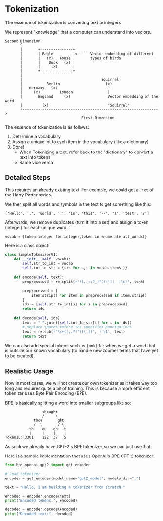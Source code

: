 # Tokenization

The essence of tokenization is converting text to integers

We represent "knowledge" that a computer can understand into vectors.

```
Second Dimension
       ^
       |       +---------------+
       |       | Eagle         |<------Vector embedding of different
       |       |   (x)   Goose |       types of birds
       |       |    Duck   (x) |
       |       |     (x)       |
       |       +---------------+
       |
       |                                    Squirrel
       |           Berlin                     (x)
       |   Germany   (x)                       ^
       |     (x)         London                |
       |       England     (x)                 Vector embedding of the word
       |         (x)                           "Squirrel"
       +-------------------------------------------------------------->
                                   First Dimension
```

The essence of tokenization is as follows:
1. Determine a vocabulary
2. Assign a unique int to each item in the vocabulary (like a dictionary)
3. Done!
    - When Tokenizing a text, refer back to the "dictionary" to convert a 
      text into tokens
    - Same vice verca

## Detailed Steps

This requires an already existing text. For example, we could get a `.txt` of 
the Harry Potter series.

We then split all words and symbols in the text to get something like this:
```
['Hello', ',', 'world', '.', 'Is', 'this', '--', 'a', 'test', '?']
```

Afterwards, we remove duplicates (turn it into a set) and assign a token 
(integer) for each unique word.
```
vocab = {token:integer for integer,token in enumerate(all_words)}
```

Here is a class object:
``` python
class SimpleTokenizerV1:
    def __init__(self, vocab):
        self.str_to_int = vocab
        self.int_to_str = {i:s for s,i in vocab.items()}
    
    def encode(self, text):
        preprocessed = re.split(r'([,.:;?_!"()\']|--|\s)', text)
                                
        preprocessed = [
            item.strip() for item in preprocessed if item.strip()
        ]
        ids = [self.str_to_int[s] for s in preprocessed]
        return ids
        
    def decode(self, ids):
        text = " ".join([self.int_to_str[i] for i in ids])
        # Replace spaces before the specified punctuations
        text = re.sub(r'\s+([,.?!"()\'])', r'\1', text)
        return text
```

We can also add special tokens such as `|unk|` for when we get a word that is 
outside our known vocabulary (to handle new zoomer terms that have yet to be 
created).

## Realistic Usage

Now in most cases, we will not create our own tokenizer as it takes way too 
long and requires quite a bit of training. This is because a more efficient 
tokenizer uses Byte Pair Encoding (BPE).

BPE is basically splitting a word into smaller subgroups like so:
```
                 thought
                 /     \
             thou       ght
             /  \       / \
           th    ou   gh   t
           |     |    |    |
TokenID: 3301    122  37   5
```

As such we already have GPT-2's BPE tokenizer, so we can just use that.

Here is a sample implementation that uses OpenAI's BPE GPT-2 tokenizer:
```python
from bpe_openai_gpt2 import get_encoder

# Load tokenizer
encoder = get_encoder(model_name="gpt2_model", models_dir=".")

text = "Hello, I am building a tokenizer from scratch!"

encoded = encoder.encode(text)
print("Encoded tokens:", encoded)

decoded = encoder.decode(encoded)
print("Decoded text:", decoded)
```

